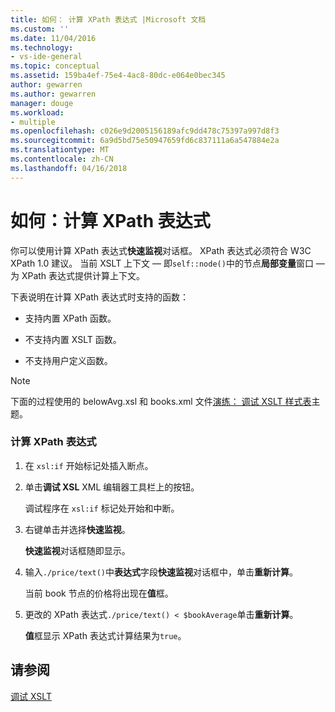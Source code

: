 ```yaml
---
title: 如何： 计算 XPath 表达式 |Microsoft 文档
ms.custom: ''
ms.date: 11/04/2016
ms.technology:
- vs-ide-general
ms.topic: conceptual
ms.assetid: 159ba4ef-75e4-4ac8-80dc-e064e0bec345
author: gewarren
ms.author: gewarren
manager: douge
ms.workload:
- multiple
ms.openlocfilehash: c026e9d2005156189afc9dd478c75397a997d8f3
ms.sourcegitcommit: 6a9d5bd75e50947659fd6c837111a6a547884e2a
ms.translationtype: MT
ms.contentlocale: zh-CN
ms.lasthandoff: 04/16/2018
---
```

# <a name="how-to-evaluate-an-xpath-expression"></a>如何：计算 XPath 表达式
你可以使用计算 XPath 表达式**快速监视**对话框。 XPath 表达式必须符合 W3C XPath 1.0 建议。 当前 XSLT 上下文 — 即`self::node()`中的节点**局部变量**窗口 — 为 XPath 表达式提供计算上下文。  
  
 下表说明在计算 XPath 表达式时支持的函数：  
  
-   支持内置 XPath 函数。  
  
-   不支持内置 XSLT 函数。  
  
-   不支持用户定义函数。  
  
> [!NOTE]
>  下面的过程使用的 belowAvg.xsl 和 books.xml 文件[演练： 调试 XSLT 样式表](../xml-tools/walkthrough-debug-an-xslt-style-sheet.md)主题。  
  
### <a name="to-evaluate-an-xpath-expression"></a>计算 XPath 表达式  
  
1.  在 `xsl:if` 开始标记处插入断点。  
  
2.  单击**调试 XSL** XML 编辑器工具栏上的按钮。  
  
     调试程序在 `xsl:if` 标记处开始和中断。  
  
3.  右键单击并选择**快速监视**。  
  
     **快速监视**对话框随即显示。  
  
4.  输入`./price/text()`中**表达式**字段**快速监视**对话框中，单击**重新计算**。  
  
     当前 book 节点的价格将出现在**值**框。  
  
5.  更改的 XPath 表达式`./price/text() < $bookAverage`单击**重新计算**。  
  
     **值**框显示 XPath 表达式计算结果为`true`。  
  
## <a name="see-also"></a>请参阅  
 [调试 XSLT](../xml-tools/debugging-xslt.md)